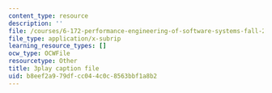 ```yaml
---
content_type: resource
description: ''
file: /courses/6-172-performance-engineering-of-software-systems-fall-2018/b8eef2a979dfcc044c0c8563bbf1a8b2_SS5KfIFzfEE.srt
file_type: application/x-subrip
learning_resource_types: []
ocw_type: OCWFile
resourcetype: Other
title: 3play caption file
uid: b8eef2a9-79df-cc04-4c0c-8563bbf1a8b2
---
```

